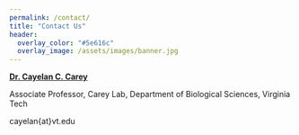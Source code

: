 ```yaml
---
permalink: /contact/
title: "Contact Us"
header:
  overlay_color: "#5e616c"
  overlay_image: /assets/images/banner.jpg
---
```


**[<i class="fa fa-link" aria-hidden="true"></i> Dr. Cayelan C. Carey](http://www.carey.biol.vt.edu/)**

Associate Professor, Carey Lab, Department of Biological Sciences, Virginia Tech 

<i class="fa fa-envelope-o" aria-hidden="true"></i> cayelan{at}vt.edu 